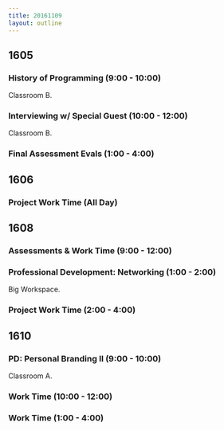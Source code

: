 ```yaml
---
title: 20161109
layout: outline
---
```


## 1605

### History of Programming (9:00 - 10:00)

Classroom B.

### Interviewing w/ Special Guest (10:00 - 12:00)

Classroom B.

### Final Assessment Evals (1:00 - 4:00)


## 1606

### Project Work Time (All Day)


## 1608

### Assessments & Work Time (9:00 - 12:00)

### Professional Development: Networking (1:00 - 2:00)

Big Workspace.

### Project Work Time (2:00 - 4:00)


## 1610

### PD: Personal Branding II (9:00 - 10:00)

Classroom A.

### Work Time (10:00 - 12:00)

### Work Time (1:00 - 4:00)
